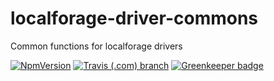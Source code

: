 # localforage-driver-commons

Common functions for localforage drivers

[![NpmVersion](https://img.shields.io/npm/v/localforage-driver-commons.svg?style=flat-square)](https://www.npmjs.com/package/localforage-driver-commons)
[![Travis (.com) branch](https://img.shields.io/travis/com/Alorel/localforage-driver-commons/1.0.1.svg?style=flat-square)](https://travis-ci.com/Alorel/localforage-driver-commons)
[![Greenkeeper badge](https://badges.greenkeeper.io/Alorel/localforage-driver-commons.svg)](https://greenkeeper.io/)
